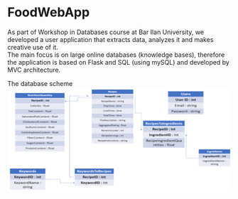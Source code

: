 # FoodWebApp
As part of Workshop in Databases course at Bar Ilan University, we developed a user application that extracts data, analyzes it and makes creative use of it. <br/>
The main focus is on large online databases (knowledge bases), therefore the application is based on Flask and SQL (using mySQL) and developed by MVC architecture. <br/>

The database scheme
![alt text](Documentation/DBScheme.jpeg)
